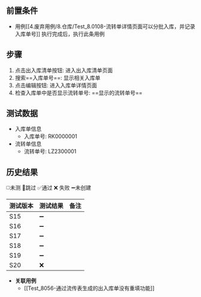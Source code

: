
## 前置条件

- 用例[[4.废弃用例/8.仓库/Test_8.0108-流转单详情页面可以分批入库，并记录入库单号]] 执行完成后，执行此条用例

## 步骤

1. 点击出入库清单按钮: 进入出入库清单页面
2. 搜索==入库单号==: 显示相关入库单
3. 点击编辑按钮: 进入入库单详情页面
4. 检查入库单中是否显示流转单号: ==显示的流转单号== 

## 测试数据

- 入库单信息
	- 入库单号: RK0000001
- 流转单信息
	- 流转单号: LZ2300001

## 历史结果
 ◻️未测    🚫跳过     ✅通过    ❌ 失败    ➖未创建
  
| 测试版本 | 测试结果 | 备注 |
| ---- | ---- | ---- |
| S15 | ➖ |  |
| S16 | ➖ |  |
| S17 | ➖ |  |
| S18 | ➖ |  |
| S19 | ➖ |  |
| S20 | ❌ |  |
- **关联用例** 
	- [[Test_8056-通过流传表生成的出入库单没有重填功能]] 
